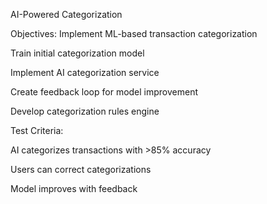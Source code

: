 AI-Powered Categorization  

Objectives: Implement ML-based transaction categorization

Train initial categorization model

Implement AI categorization service

Create feedback loop for model improvement

Develop categorization rules engine

Test Criteria:

AI categorizes transactions with >85% accuracy

Users can correct categorizations

Model improves with feedback